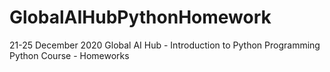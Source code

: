 # GlobalAIHubPythonHomework

21-25 December 2020
Global AI Hub - Introduction to Python Programming
Python Course - Homeworks
